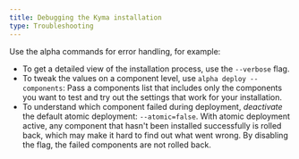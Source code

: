 ```yaml
---
title: Debugging the Kyma installation
type: Troubleshooting
---
```


Use the alpha commands for error handling, for example:

- To get a detailed view of the installation process, use the `--verbose` flag.
- To tweak the values on a component level, use `alpha deploy --components`: Pass a components list that includes only the components you want to test and try out the settings that work for your installation.
- To understand which component failed during deployment, *deactivate* the default atomic deployment: `--atomic=false`. 
   With atomic deployment active, any component that hasn't been installed successfully is rolled back, which may make it hard to find out what went wrong. By disabling the flag, the failed components are not rolled back.

<!-- ANY OTHER DEBUGGING USE CASES? -->
